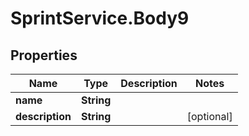 # SprintService.Body9

## Properties

Name | Type | Description | Notes
------------ | ------------- | ------------- | -------------
**name** | **String** |  | 
**description** | **String** |  | [optional] 


